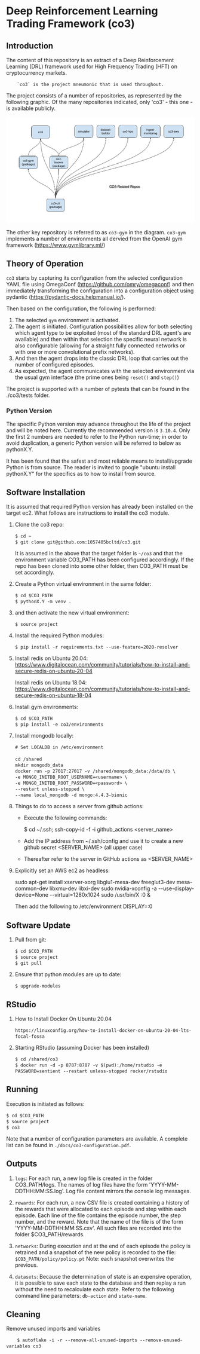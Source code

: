 # Deep Reinforcement Learning Trading Framework (co3)

## Introduction
The content of this repository is an extract of a Deep Reinforcement Learning (DRL) framework used for High Frequency Trading (HFT) on cryptocurrency markets.

        `co3` is the project mneumonic that is used throughout.

The project consists of a number of repositories, as represented by the following graphic.  Of the many repositories indicated, only 'co3' - this one - is available publicly.  


![Image](./Images/CO3_Repos.png "A View of All co3-related Repos")

The other key repository is referred to as `co3-gym` in the diagram.  `co3-gym` implements a number of environments all dervied from the OpenAI gym framework (https://www.gymlibrary.ml/)

## Theory of Operation ##
`co3` starts by capturing its configuration from the selected configuration YAML file using OmegaConf (https://github.com/omry/omegaconf)  and then immediately transforming the configuration into a configuration object using pydantic (https://pydantic-docs.helpmanual.io/).

Then based on the configuration, the following is performed:
1. The selected `gym` environment is activated.
2. The agent is initiated.  Configuration possibilities allow for both selecting which agent type to be exploited (most of the standard DRL agent's are available) and then within that selection the specific neural network is also configurable (allowing for a straight fully connected networks or with one or more convolutional prefix networks).
3. And then the agent drops into the classic DRL loop that carries out the number of configured episodes.
4. As expected, the agent communicates with the selected environment via the usual gym interface (the prime ones being `reset()` and `step()`)  

The project is supported with a number of pytests that can be found in the ./co3/tests folder.


### Python Version

The specific Python version may advance throughout the life of the project and will be noted here. Currently the recommended version is `3.10.4`. Only the first 2 numbers are needed to refer to the Python run-time; in order to avoid duplication, a generic Python version will be referred to below as pythonX.Y.

It has been found that the safest and most reliable means to install/upgrade Python is from source. The reader is invited to google "ubuntu install pythonX.Y" for the specifics as to how to install from source.

## Software Installation

It is assumed that required Python version has already been installed on the target ec2. What follows are instructions to install the co3 module.

1.  Clone the co3 repo:

        $ cd ~
        $ git clone git@github.com:1057405bcltd/co3.git

    It is assumed in the above that the target folder is `~/co3` and that the environment variable CO3_PATH has been configured accordingly. If the repo has been cloned into some other folder, then CO3_PATH must be set accordingly.

2.  Create a Python virtual environment in the same folder:

        $ cd $CO3_PATH
        $ pythonX.Y -m venv .

3.  and then activate the new virtual environment:

        $ source project

4.  Install the required Python modules:

        $ pip install -r requirements.txt --use-feature=2020-resolver

5.  Install redis on Ubuntu 20.04: https://www.digitalocean.com/community/tutorials/how-to-install-and-secure-redis-on-ubuntu-20-04

    Install redis on Ubuntu 18.04: https://www.digitalocean.com/community/tutorials/how-to-install-and-secure-redis-on-ubuntu-18-04

6.  Install gym environments:

        $ cd $CO3_PATH
        $ pip install -e co3/environments

7.  Install mongodb locally:

        # Set LOCALDB in /etc/environment

        cd /shared
        mkdir mongodb_data
        docker run -p 27017:27017 -v /shared/mongodb_data:/data/db \
        -e MONGO_INITDB_ROOT_USERNAME=<usermame> \
        -e MONGO_INITDB_ROOT_PASSWORD=<password> \
        --restart unless-stopped \
        --name local_mongodb -d mongo:4.4.3-bionic 

8.  Things to do to access a server from github actions:
    
    * Execute the following commands:
  
        $ cd ~/.ssh; ssh-copy-id -f -i github_actions <server_name>

    * Add the IP address from ~/.ssh/config and use it to create a new github secret <SERVER_NAME> (all upper case)

    * Thereafter refer to the server in GitHub actions as <SERVER_NAME>


9.  Explicitly set an AWS ec2 as headless:

    sudo apt-get install xserver-xorg libglu1-mesa-dev freeglut3-dev mesa-common-dev libxmu-dev libxi-dev
    sudo nvidia-xconfig -a --use-display-device=None --virtual=1280x1024
    sudo /usr/bin/X :0 &

    Then add the following to /etc/environment
    DISPLAY=:0


## Software Update

1.  Pull from git:

        $ cd $CO3_PATH
        $ source project
        $ git pull

2.  Ensure that python modules are up to date:

        $ upgrade-modules

## RStudio

1.  How to Install Docker On Ubuntu 20.04

        https://linuxconfig.org/how-to-install-docker-on-ubuntu-20-04-lts-focal-fossa

2.  Starting RStudio (assuming Docker has been installed)

        $ cd /shared/co3
        $ docker run -d -p 8787:8787 -v $(pwd):/home/rstudio -e PASSWORD=sentient --restart unless-stopped rocker/rstudio

## Running

Execution is initiated as follows:

    $ cd $CO3_PATH
    $ source project
    $ co3

Note that a number of configuration parameters are available. A complete list can be found in `./docs/co3-configuration.pdf`.

## Outputs

1.  `logs`: For each run, a new log file is created in the folder CO3_PATH/logs. The names of log files have the form 'YYYY-MM-DDTHH:MM:SS.log'. Log file content mirrors the console log messages.

2.  `rewards`: For each run, a new CSV file is created containing a history of the rewards that were allocated to each episode and step within each episode. Each line of the file contains the episode number, the step number, and the reward. Note that the name of the file is of the form 'YYYY-MM-DDTHH:MM:SS.csv'. All such files are recorded into the folder \$CO3_PATH/rewards.

3.  `networks`: During execution and at the end of each episode the policy is retrained and a snapshot of the new policy is recorded to the file: `$CO3_PATH/policy/policy.pt` Note: each snapshot overwrites the previous.

4.  `datasets`: Because the determination of state is an expensive operation, it is possible to save each state to the database and then replay a run without the need to recalculate each state. Refer to the following command line parameters: `db-action` and `state-name`.

## Cleaning

Remove unused imports and variables

        $ autoflake -i -r --remove-all-unused-imports --remove-unused-variables co3



